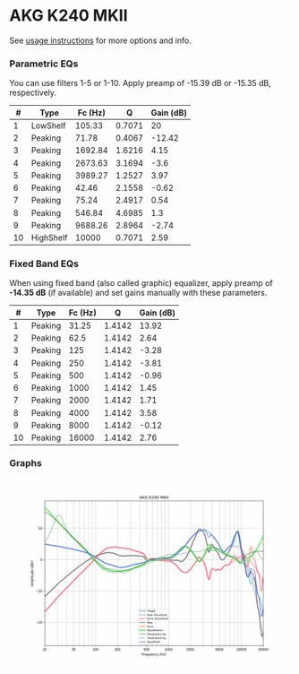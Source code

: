 # AKG K240 MKII
See [usage instructions](https://github.com/jaakkopasanen/AutoEq#usage) for more options and info.

### Parametric EQs
You can use filters 1-5 or 1-10. Apply preamp of -15.39 dB or -15.35 dB, respectively.

|   # | Type      |   Fc (Hz) |      Q |   Gain (dB) |
|-----|-----------|-----------|--------|-------------|
|   1 | LowShelf  |    105.33 | 0.7071 |       20    |
|   2 | Peaking   |     71.78 | 0.4067 |      -12.42 |
|   3 | Peaking   |   1692.84 | 1.6216 |        4.15 |
|   4 | Peaking   |   2673.63 | 3.1694 |       -3.6  |
|   5 | Peaking   |   3989.27 | 1.2527 |        3.97 |
|   6 | Peaking   |     42.46 | 2.1558 |       -0.62 |
|   7 | Peaking   |     75.24 | 2.4917 |        0.54 |
|   8 | Peaking   |    546.84 | 4.6985 |        1.3  |
|   9 | Peaking   |   9688.26 | 2.8964 |       -2.74 |
|  10 | HighShelf |  10000    | 0.7071 |        2.59 |

### Fixed Band EQs
When using fixed band (also called graphic) equalizer, apply preamp of **-14.35 dB** (if available) and set gains manually with these parameters.

|   # | Type    |   Fc (Hz) |      Q |   Gain (dB) |
|-----|---------|-----------|--------|-------------|
|   1 | Peaking |     31.25 | 1.4142 |       13.92 |
|   2 | Peaking |     62.5  | 1.4142 |        2.64 |
|   3 | Peaking |    125    | 1.4142 |       -3.28 |
|   4 | Peaking |    250    | 1.4142 |       -3.81 |
|   5 | Peaking |    500    | 1.4142 |       -0.96 |
|   6 | Peaking |   1000    | 1.4142 |        1.45 |
|   7 | Peaking |   2000    | 1.4142 |        1.71 |
|   8 | Peaking |   4000    | 1.4142 |        3.58 |
|   9 | Peaking |   8000    | 1.4142 |       -0.12 |
|  10 | Peaking |  16000    | 1.4142 |        2.76 |

### Graphs
![](./AKG%20K240%20MKII.png)
